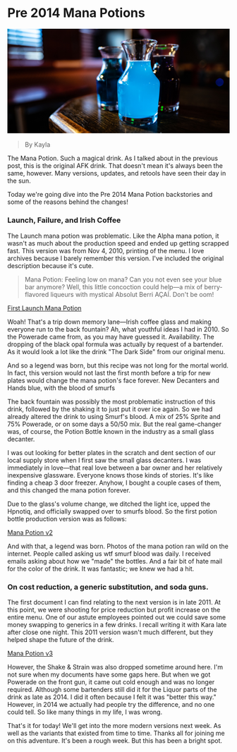 # Pre 2014 Mana Potions
![Mana Potions](images/mana.bmp "mana")
> By Kayla

The Mana Potion. Such a magical drink. As I talked about in the previous post, this is the original AFK drink. That doesn't mean it's always been the same, however. Many versions, updates, and retools have seen their day in the sun.

Today we're going dive into the Pre 2014 Mana Potion backstories and some of the reasons behind the changes!
### Launch, Failure, and Irish Coffee

The Launch mana potion was problematic. Like the Alpha mana potion, it wasn't as much about the production speed and ended up getting scrapped fast. This version was from Nov 4, 2010, printing of the menu. I love archives because I barely remember this version. I've included the original description because it's cute.
> Mana Potion: Feeling low on mana? Can you not even see your blue bar anymore? Well, this little concoction could help—a mix of berry-flavored liqueurs with mystical Absolut Berri AÇAÍ. Don't be oom!

[First Launch Mana Potion](https://agreeable-mud-04cfbdd10.5.azurestaticapps.net/drink/475/ManaPotion)

Woah! That's a trip down memory lane—Irish coffee glass and making everyone run to the back fountain? Ah, what youthful ideas I had in 2010. So the Powerade came from, as you may have guessed it. Availability. The dropping of the black opal formula was actually by request of a bartender.  As it would look a lot like the drink "The Dark Side" from our original menu.

And so a legend was born, but this recipe was not long for the mortal world. In fact, this version would not last the first month before a trip for new plates would change the mana potion's face forever.
New Decanters and Hands blue, with the blood of smurfs

The back fountain was possibly the most problematic instruction of this drink, followed by the shaking it to just put it over ice again.  So we had already altered the drink to using Smurf's blood. A mix of 25% Sprite and 75% Powerade, or on some days a 50/50 mix. But the real game-changer was, of course, the Potion Bottle known in the industry as a small glass decanter.

I was out looking for better plates in the scratch and dent section of our local supply store when I first saw the small glass decanters. I was immediately in love—that real love between a bar owner and her relatively inexpensive glassware. Everyone knows those kinds of stories. It's like finding a cheap 3 door freezer. Anyhow, I bought a couple cases of them, and this changed the mana potion forever.

Due to the glass's volume change, we ditched the light ice, upped the Hpnotiq, and officially swapped over to smurfs blood. So the first potion bottle production version was as follows:

[Mana Potion v2](https://afktavern.com/drink/479/ManaPotionv2)

And with that, a legend was born. Photos of the mana potion ran wild on the internet. People called asking us wtf smurf blood was daily. I received emails asking about how we "made" the bottles. And a fair bit of hate mail for the color of the drink. It was fantastic; we knew we had a hit.

### On cost reduction, a generic substitution, and soda guns.

The first document I can find relating to the next version is in late 2011. At this point, we were shooting for price reduction but profit increase on the entire menu. One of our astute employees pointed out we could save some money swapping to generics in a few drinks. I recall writing it with Kara late after close one night. This 2011 version wasn't much different, but they helped shape the future of the drink.

[Mana Potion v3](https://afktavern.com/drink/480/ManaPotionv3)

However, the Shake & Strain was also dropped sometime around here. I'm not sure when my documents have some gaps here. But when we got Powerade on the front gun, it came out cold enough and was no longer required. Although some bartenders still did it for the Liquor parts of the drink as late as 2014. I did it often because I felt it was "better this way." However, in 2014 we actually had people try the difference, and no one could tell. So like many things in my life, I was wrong.

That's it for today! We'll get into the more modern versions next week. As well as the variants that existed from time to time. Thanks all for joining me on this adventure. It's been a rough week. But this has been a bright spot.